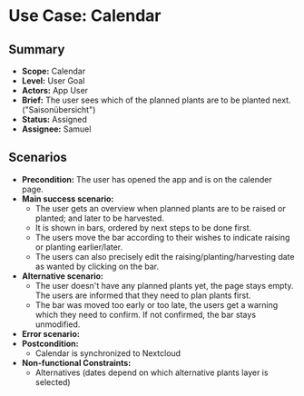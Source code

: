# Use Case: Calendar

## Summary

- **Scope:** Calendar
- **Level:** User Goal
- **Actors:** App User
- **Brief:** The user sees which of the planned plants are to be planted next. ("Saisonübersicht")
- **Status:** Assigned
- **Assignee:** Samuel

## Scenarios

- **Precondition:**
  The user has opened the app and is on the calender page.
- **Main success scenario:**
  - The user gets an overview when planned plants are to be raised or planted; and later to be harvested.
  - It is shown in bars, ordered by next steps to be done first.
  - The users move the bar according to their wishes to indicate raising or planting earlier/later.
  - The users can also precisely edit the raising/planting/harvesting date as wanted by clicking on the bar.
- **Alternative scenario:**
  - The user doesn't have any planned plants yet, the page stays empty.
    The users are informed that they need to plan plants first.
  - The bar was moved too early or too late, the users get a warning which they need to confirm.
    If not confirmed, the bar stays unmodified.
- **Error scenario:**
- **Postcondition:**
  - Calendar is synchronized to Nextcloud
- **Non-functional Constraints:**
  - Alternatives (dates depend on which alternative plants layer is selected)

